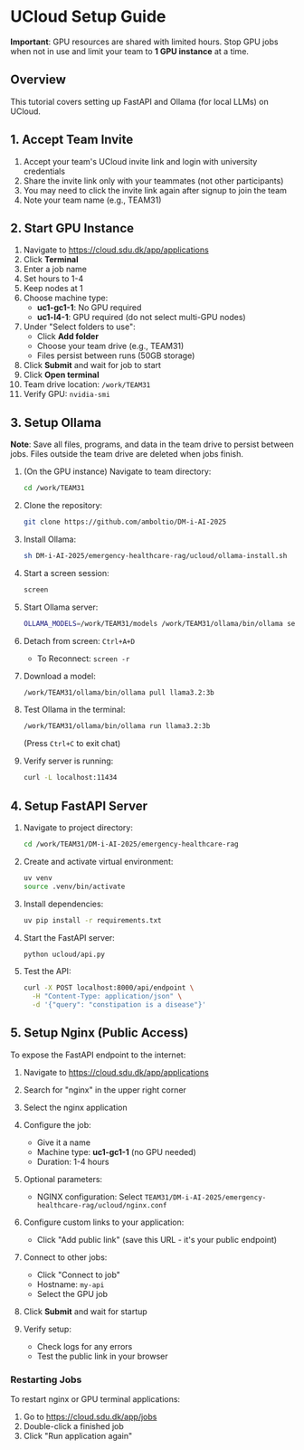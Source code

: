 # UCloud Setup Guide

**Important**: GPU resources are shared with limited hours. Stop GPU jobs when not in use and limit your team to **1 GPU instance** at a time.

## Overview
This tutorial covers setting up FastAPI and Ollama (for local LLMs) on UCloud.

## 1. Accept Team Invite
1. Accept your team's UCloud invite link and login with university credentials
2. Share the invite link only with your teammates (not other participants)
3. You may need to click the invite link again after signup to join the team
4. Note your team name (e.g., TEAM31)

## 2. Start GPU Instance

1. Navigate to https://cloud.sdu.dk/app/applications
2. Click **Terminal**
3. Enter a job name
4. Set hours to 1-4
5. Keep nodes at 1
6. Choose machine type:
   - **uc1-gc1-1**: No GPU required
   - **uc1-l4-1**: GPU required (do not select multi-GPU nodes)
7. Under "Select folders to use":
   - Click **Add folder**
   - Choose your team drive (e.g., TEAM31)
   - Files persist between runs (50GB storage)
8. Click **Submit** and wait for job to start
9. Click **Open terminal**
10. Team drive location: `/work/TEAM31`
11. Verify GPU: `nvidia-smi`

## 3. Setup Ollama

**Note**: Save all files, programs, and data in the team drive to persist between jobs. Files outside the team drive are deleted when jobs finish.

1. (On the GPU instance) Navigate to team directory:
   ```bash
   cd /work/TEAM31
   ```

2. Clone the repository:
   ```bash
   git clone https://github.com/amboltio/DM-i-AI-2025
   ```

3. Install Ollama:
   ```bash
   sh DM-i-AI-2025/emergency-healthcare-rag/ucloud/ollama-install.sh
   ```

4. Start a screen session:
   ```bash
   screen
   ```

5. Start Ollama server:
   ```bash
   OLLAMA_MODELS=/work/TEAM31/models /work/TEAM31/ollama/bin/ollama serve
   ```

6. Detach from screen: `Ctrl+A+D`
   - To Reconnect: `screen -r`

7. Download a model:
   ```bash
   /work/TEAM31/ollama/bin/ollama pull llama3.2:3b
   ```

8. Test Ollama in the terminal:
   ```bash
   /work/TEAM31/ollama/bin/ollama run llama3.2:3b
   ```
   (Press `Ctrl+C` to exit chat)

9. Verify server is running:
   ```bash
   curl -L localhost:11434
   ```

## 4. Setup FastAPI Server

1. Navigate to project directory:
   ```bash
   cd /work/TEAM31/DM-i-AI-2025/emergency-healthcare-rag
   ```

2. Create and activate virtual environment:
   ```bash
   uv venv
   source .venv/bin/activate
   ```

3. Install dependencies:
   ```bash
   uv pip install -r requirements.txt
   ```

4. Start the FastAPI server:
   ```bash
   python ucloud/api.py
   ```

5. Test the API:
   ```bash
   curl -X POST localhost:8000/api/endpoint \
     -H "Content-Type: application/json" \
     -d '{"query": "constipation is a disease"}'
   ```
 
## 5. Setup Nginx (Public Access)

To expose the FastAPI endpoint to the internet:

1. Navigate to https://cloud.sdu.dk/app/applications
2. Search for "nginx" in the upper right corner
3. Select the nginx application
4. Configure the job:
   - Give it a name
   - Machine type: **uc1-gc1-1** (no GPU needed)
   - Duration: 1-4 hours

5. Optional parameters:
   - NGINX configuration: Select `TEAM31/DM-i-AI-2025/emergency-healthcare-rag/ucloud/nginx.conf`

6. Configure custom links to your application: 
   - Click "Add public link" (save this URL - it's your public endpoint)

7. Connect to other jobs: 
   - Click "Connect to job"
   - Hostname: `my-api`
   - Select the GPU job

6. Click **Submit** and wait for startup

7. Verify setup:
   - Check logs for any errors
   - Test the public link in your browser

### Restarting Jobs
To restart nginx or GPU terminal applications:
1. Go to https://cloud.sdu.dk/app/jobs
2. Double-click a finished job
3. Click "Run application again" 